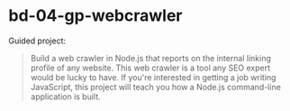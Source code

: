 # bd-04-gp-webcrawler

Guided project:

> Build a web crawler in Node.js that reports on the internal linking profile of any website. This web crawler is a tool any SEO expert would be lucky to have. If you're interested in getting a job writing JavaScript, this project will teach you how a Node.js command-line application is built.
